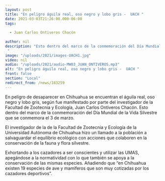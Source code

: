 ```yaml
---
layout: post
title: "En peligro águila real, oso negro y lobo gris -  UACH "
date: 2021-03-03T21:26:00.000-06:00
tags:
  
  - Juan Carlos Ontiveros Chacón
  
author: nil
description: "Esto dentro del marco de la conmemoración del Día Mundial de la Vida Silvestre que se conmemora el 3 de marzo. "
image: "/uploads/2021/images-UACH1.jpg"
video: nil
audio: "/uploads/2021/audio-MW03_JUAN_ONTIVEROS.mp3"
alt: "En peligro águila real, oso negro y lobo gris -  UACH "
front: false
section: "Local"
redirect_from: /news/183259
---
```


En peligro de desaparecer en Chihuahua se encuentran el águila real, oso negro y lobo gris, según fue manifestado por parte del investigador de la Facultad de Zootecnia y Ecología, Juan Carlos Ontiveros Chacón. Esto dentro del marco de la conmemoración del Día Mundial de la Vida Silvestre que se conmemora el 3 de marzo.

El investigador de la de la Facultad de Zootecnia y Ecología de la Universidad Autónoma de Chihuahua hizo un llamado a la población a salvaguardar el equilibrio ecológico con acciones que colaboren en la conservación de la fauna y flora silvestre.

Exhortando a los cazadores a ser conscientes y utilizar las UMAS, apegándose a la normatividad con lo que también se apoya a la conservación de las mismas especies. Añadiendo que “en Chihuahua existen 19 especies de ave y mamíferos que son muy cotizadas por los cazadores deportivos”.